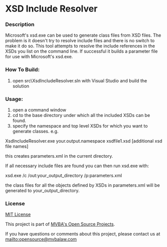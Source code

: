 XSD Include Resolver
===
### Description

Microsoft's xsd.exe can be used to generate class files from XSD files.
The problem is it doesn't try to resolve include files and there is no
switch to make it do so.  This tool attempts to resolve the include
references in the XSDs you list on the command line. If successful it 
builds a parameter file for use with Microsoft's xsd.exe.  

### How To Build:

1. open src\XsdIncludeResolver.sln with Visual Studio and build the solution

### Usage:

1. open a command window
2. cd to the base directory under which all the included XSDs can be found.
3. specify the namespace and top level XSDs for which you want to generate classes. e.g.

XsdIncludeResolver.exe  your.output.namespace xsdfile1.xsd [additional xsd file names]

this creates parameters.xml in the current directory.

If all necessary include files are found you can then run xsd.exe with:

xsd.exe /c /out:your_output_directory /p:parameters.xml

the class files for all the objects defined by XSDs in parameters.xml will be generated to your_output_directory.

### License

[MIT License][mitlicense]

This project is part of [MVBA's Open Source Projects][MvbaLawGithub].

If you have questions or comments about this project, please contact us at <mailto:opensource@mvbalaw.com>

[MvbaLawGithub]: http://mvbalaw.github.io/
[mitlicense]: http://www.opensource.org/licenses/mit-license.php
